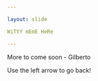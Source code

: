```yaml
---

layout: slide

WiTtY mEmE HeRe 

---
```


More to come soon - Gilberto

Use the left arrow to go back!
